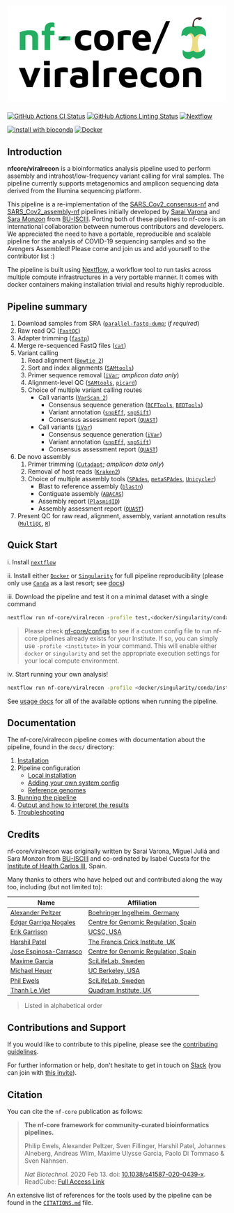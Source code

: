 # ![nf-core/viralrecon](docs/images/nf-core-viralrecon_logo.png)

[![GitHub Actions CI Status](https://github.com/nf-core/viralrecon/workflows/nf-core%20CI/badge.svg)](https://github.com/nf-core/viralrecon/actions)
[![GitHub Actions Linting Status](https://github.com/nf-core/viralrecon/workflows/nf-core%20linting/badge.svg)](https://github.com/nf-core/viralrecon/actions)
[![Nextflow](https://img.shields.io/badge/nextflow-%E2%89%A519.10.0-brightgreen.svg)](https://www.nextflow.io/)

[![install with bioconda](https://img.shields.io/badge/install%20with-bioconda-brightgreen.svg)](http://bioconda.github.io/)
[![Docker](https://img.shields.io/docker/automated/nfcore/viralrecon.svg)](https://hub.docker.com/r/nfcore/viralrecon)

## Introduction

**nfcore/viralrecon** is a bioinformatics analysis pipeline used to perform assembly and intrahost/low-frequency variant calling for viral samples. The pipeline currently supports metagenomics and amplicon sequencing data derived from the Illumina sequencing platform.

This pipeline is a re-implementation of the [SARS_Cov2_consensus-nf](https://github.com/BU-ISCIII/SARS_Cov2_consensus-nf) and [SARS_Cov2_assembly-nf](https://github.com/BU-ISCIII/SARS_Cov2_assembly-nf) pipelines initially developed by [Sarai Varona](https://github.com/svarona) and [Sara Monzon](https://github.com/saramonzon) from [BU-ISCIII](https://github.com/BU-ISCIII). Porting both of these pipelines to nf-core is an international collaboration between numerous contributors and developers. We appreciated the need to have a portable, reproducible and scalable pipeline for the analysis of COVID-19 sequencing samples and so the Avengers Assembled! Please come and join us and add yourself to the contributor list :)

The pipeline is built using [Nextflow](https://www.nextflow.io), a workflow tool to run tasks across multiple compute infrastructures in a very portable manner. It comes with docker containers making installation trivial and results highly reproducible.

## Pipeline summary

1. Download samples from SRA ([`parallel-fastq-dump`](https://github.com/rvalieris/parallel-fastq-dump); *if required*)
2. Raw read QC ([`FastQC`](https://www.bioinformatics.babraham.ac.uk/projects/fastqc/))
3. Adapter trimming ([`fastp`](https://github.com/OpenGene/fastp))
4. Merge re-sequenced FastQ files ([`cat`](http://www.linfo.org/cat.html))
5. Variant calling
    1. Read alignment ([`Bowtie 2`](http://bowtie-bio.sourceforge.net/bowtie2/index.shtml))
    2. Sort and index alignments ([`SAMtools`](https://sourceforge.net/projects/samtools/files/samtools/))
    3. Primer sequence removal ([`iVar`](https://github.com/andersen-lab/ivar); *amplicon data only*)
    4. Alignment-level QC ([`SAMtools`](https://sourceforge.net/projects/samtools/files/samtools/), [`picard`](https://broadinstitute.github.io/picard/))
    5. Choice of multiple variant calling routes
        * Call variants ([`VarScan 2`](http://dkoboldt.github.io/varscan/))
            * Consensus sequence generation ([`BCFTools`](http://samtools.github.io/bcftools/bcftools.html), [`BEDTools`](https://github.com/arq5x/bedtools2/))
            * Variant annotation ([`snpEff`](http://snpeff.sourceforge.net/SnpEff.html), [`snpSift`](http://snpeff.sourceforge.net/SnpSift.html))
            * Consensus assessment report ([`QUAST`](http://quast.sourceforge.net/quast))
        * Call variants ([`iVar`](https://github.com/andersen-lab/ivar))
            * Consensus sequence generation ([`iVar`](https://github.com/andersen-lab/ivar))
            * Variant annotation ([`snpEff`](http://snpeff.sourceforge.net/SnpEff.html), [`snpSift`](http://snpeff.sourceforge.net/SnpSift.html))
            * Consensus assessment report ([`QUAST`](http://quast.sourceforge.net/quast))
6. De novo assembly
    1. Primer trimming ([`Cutadapt`](https://cutadapt.readthedocs.io/en/stable/guide.html); *amplicon data only*)
    2. Removal of host reads ([`Kraken2`](http://ccb.jhu.edu/software/kraken2/))
    3. Choice of multiple assembly tools ([`SPAdes`](http://cab.spbu.ru/software/spades/), [`metaSPAdes`](http://cab.spbu.ru/software/meta-spades/), [`Unicycler`](https://github.com/rrwick/Unicycler))
        * Blast to reference assembly ([`blastn`](https://blast.ncbi.nlm.nih.gov/Blast.cgi?PAGE_TYPE=BlastSearch))
        * Contiguate assembly ([`ABACAS`](https://www.sanger.ac.uk/science/tools/pagit))
        * Assembly report ([`PlasmidID`](https://github.com/BU-ISCIII/plasmidID))
        * Assembly assessment report ([`QUAST`](http://quast.sourceforge.net/quast))
7. Present QC for raw read, alignment, assembly, variant annotation results ([`MultiQC`](http://multiqc.info/), [`R`](https://www.r-project.org/))

## Quick Start

i. Install [`nextflow`](https://nf-co.re/usage/installation)

ii. Install either [`Docker`](https://docs.docker.com/engine/installation/) or [`Singularity`](https://www.sylabs.io/guides/3.0/user-guide/) for full pipeline reproducibility (please only use [`Conda`](https://conda.io/miniconda.html) as a last resort; see [docs](https://nf-co.re/usage/configuration#basic-configuration-profiles))

iii. Download the pipeline and test it on a minimal dataset with a single command

```bash
nextflow run nf-core/viralrecon -profile test,<docker/singularity/conda/institute>
```

> Please check [nf-core/configs](https://github.com/nf-core/configs#documentation) to see if a custom config file to run nf-core pipelines already exists for your Institute. If so, you can simply use `-profile <institute>` in your command. This will enable either `docker` or `singularity` and set the appropriate execution settings for your local compute environment.

iv. Start running your own analysis!

```bash
nextflow run nf-core/viralrecon -profile <docker/singularity/conda/institute> --input samplesheet.csv --genome 'NC_045512.2' -profile docker
```

See [usage docs](docs/usage.md) for all of the available options when running the pipeline.

## Documentation

The nf-core/viralrecon pipeline comes with documentation about the pipeline, found in the `docs/` directory:

1. [Installation](https://nf-co.re/usage/installation)
2. Pipeline configuration
    * [Local installation](https://nf-co.re/usage/local_installation)
    * [Adding your own system config](https://nf-co.re/usage/adding_own_config)
    * [Reference genomes](docs/usage.md#reference-genomes)
3. [Running the pipeline](docs/usage.md)
4. [Output and how to interpret the results](docs/output.md)
5. [Troubleshooting](https://nf-co.re/usage/troubleshooting)

## Credits

nf-core/viralrecon was originally written by Sarai Varona, Miguel Juliá and Sara Monzon from [BU-ISCIII](https://github.com/BU-ISCIII) and co-ordinated by Isabel Cuesta for the [Institute of Health Carlos III](https://eng.isciii.es/eng.isciii.es/Paginas/Inicio.html), Spain.

Many thanks to others who have helped out and contributed along the way too, including (but not limited to):

| Name                                                      | Affiliation                                                           |
|-----------------------------------------------------------|-----------------------------------------------------------------------|
| [Alexander Peltzer](https://github.com/apeltzer)          | [Boehringer Ingelheim, Germany](https://www.boehringer-ingelheim.de/) |
| [Edgar Garriga Nogales](https://github.com/edgano)        | [Centre for Genomic Regulation, Spain](https://www.crg.eu/)           |
| [Erik Garrison](https://github.com/ekg)                   | [UCSC, USA](https://www.ucsc.edu/)                                    |
| [Harshil Patel](https://github.com/drpatelh)              | [The Francis Crick Institute, UK](https://www.crick.ac.uk/)           |
| [Jose Espinosa-Carrasco](https://github.com/JoseEspinosa) | [Centre for Genomic Regulation, Spain](https://www.crg.eu/)           |
| [Maxime Garcia](https://github.com/MaxUlysse)             | [SciLifeLab, Sweden](https://www.scilifelab.se/)                      |
| [Michael Heuer](https://github.com/heuermh)               | [UC Berkeley, USA](https://https://rise.cs.berkeley.edu)              |
| [Phil Ewels](https://github.com/ewels)                    | [SciLifeLab, Sweden](https://www.scilifelab.se/)                      |
| [Thanh Le Viet](https://github.com/thanhleviet)           | [Quadram Institute, UK](https://quadram.ac.uk/)                       |

> Listed in alphabetical order

## Contributions and Support

If you would like to contribute to this pipeline, please see the [contributing guidelines](.github/CONTRIBUTING.md).

For further information or help, don't hesitate to get in touch on [Slack](https://nfcore.slack.com/channels/viralrecon) (you can join with [this invite](https://nf-co.re/join/slack)).

## Citation

<!-- TODO nf-core: Add citation for pipeline after first release. Uncomment lines below and update Zenodo doi. -->
<!-- If you use  nf-core/viralrecon for your analysis, please cite it using the following doi: [10.5281/zenodo.XXXXXX](https://doi.org/10.5281/zenodo.XXXXXX) -->

You can cite the `nf-core` publication as follows:

> **The nf-core framework for community-curated bioinformatics pipelines.**
>
> Philip Ewels, Alexander Peltzer, Sven Fillinger, Harshil Patel, Johannes Alneberg, Andreas Wilm, Maxime Ulysse Garcia, Paolo Di Tommaso & Sven Nahnsen.
>
> _Nat Biotechnol._ 2020 Feb 13. doi: [10.1038/s41587-020-0439-x](https://dx.doi.org/10.1038/s41587-020-0439-x).
> ReadCube: [Full Access Link](https://rdcu.be/b1GjZ)

An extensive list of references for the tools used by the pipeline can be found in the [`CITATIONS.md`](CITATIONS.md) file.
